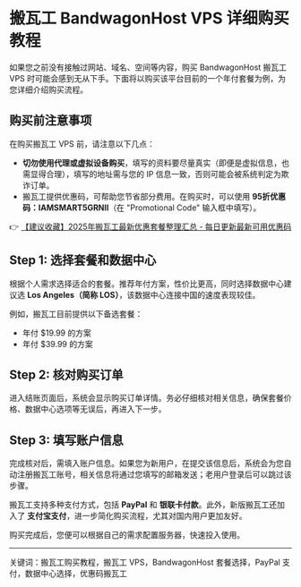 # 搬瓦工 BandwagonHost VPS 详细购买教程

如果您之前没有接触过网站、域名、空间等内容，购买 BandwagonHost 搬瓦工 VPS 时可能会感到无从下手。下面将以购买该平台目前的一个年付套餐为例，为您详细介绍购买流程。

## 购买前注意事项

在购买搬瓦工 VPS 前，请注意以下几点：
- **切勿使用代理或虚拟设备购买**，填写的资料要尽量真实（即便是虚拟信息，也需显得合理），填写的地址需与您的 IP 信息一致，否则可能会被系统判定为欺诈订单。
- 搬瓦工提供优惠码，可帮助您节省部分费用。在购买时，可以使用 **95折优惠码：IAMSMART5GRNII**（在 "Promotional Code" 输入框中填写）。

👉 [【建议收藏】2025年搬瓦工最新优惠套餐整理汇总 - 每日更新最新可用优惠码](https://bit.ly/banwagon)

## Step 1: 选择套餐和数据中心

根据个人需求选择适合的套餐。推荐年付方案，性价比更高，同时选择数据中心建议选 **Los Angeles（简称 LOS）**，该数据中心连接中国的速度表现较佳。

例如，搬瓦工目前提供以下备选套餐：
- 年付 $19.99 的方案
- 年付 $39.99 的方案

## Step 2: 核对购买订单

进入结账页面后，系统会显示购买订单详情。务必仔细核对相关信息，确保套餐价格、数据中心选项等无误后，再进入下一步。

## Step 3: 填写账户信息

完成核对后，需填入账户信息。如果您为新用户，在提交该信息后，系统会为您自动注册搬瓦工账号，相关信息将通过您填写的邮箱发送；老用户登录后可以跳过该步骤。

搬瓦工支持多种支付方式，包括 **PayPal** 和 **银联卡付款**。此外，新版搬瓦工还加入了 **支付宝支付**，进一步简化购买流程，尤其对国内用户更加友好。

购买完成后，您便可以根据自己的需求配置服务器，快速投入使用。

---
关键词：搬瓦工购买教程，搬瓦工 VPS，BandwagonHost 套餐选择，PayPal 支付，数据中心选择，优惠码搬瓦工